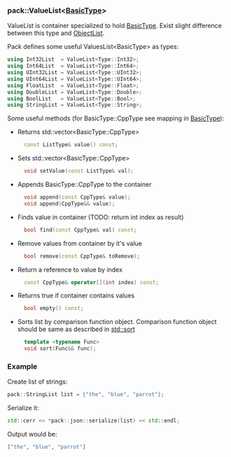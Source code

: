 ### pack::ValueList\<[BasicType](Basic-types)\>

ValueList is container specialized to hold [BasicType](Basic-types). Exist slight difference between this type and [ObjectList](ObjectList-type). 

Pack defines some useful ValuesList\<BasicType\> as types:
```cpp
using Int32List  = ValueList<Type::Int32>;
using Int64List  = ValueList<Type::Int64>;
using UInt32List = ValueList<Type::UInt32>;
using UInt64List = ValueList<Type::UInt64>;
using FloatList  = ValueList<Type::Float>;
using DoubleList = ValueList<Type::Double>;
using BoolList   = ValueList<Type::Bool>;
using StringList = ValueList<Type::String>;
```

Some useful methods (for BasicType::CppType see mapping in [BasicType](Basic-types)):
* Returns std::vector\<BasicType::CppType\>
  ```cpp
    const ListType& value() const;
  ```
* Sets std::vector\<BasicType::CppType\>
  ```cpp
    void setValue(const ListType& val);
  ```
* Appends BasicType::CppType to the container
  ```cpp
    void append(const CppType& value);
    void append(CppType&& value);
  ```
* Finds value in container (TODO: return int index as result)
  ```cpp
    bool find(const CppType& val) const;
  ```
* Remove values from container by it's value
  ```cpp
    bool remove(const CppType& toRemove);
  ```
* Return a reference to value by index
  ```cpp
    const CppType& operator[](int index) const;
  ```
* Returns true if container contains values
  ```cpp
    bool empty() const;
  ```
* Sorts list by comparison function object. Comparison function object should be same as described in [std::sort](https://en.cppreference.com/w/cpp/algorithm/sort)
  ```cpp
    template <typename Func>
    void sort(Func&& func);
  ```

### Example

Create list of strings:
```cpp
pack::StringList list = {"the", "blue", "parrot"};
```

Serialize it:
```cpp
std::cerr << *pack::json::serialize(list) << std::endl;
```

Output would be:
```json
["the", "blue", "parrot"]
```
